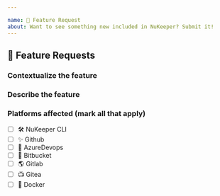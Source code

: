 ```yaml
---

name: 🚀 Feature Request
about: Want to see something new included in NuKeeper? Submit it!
---
```


## 🚀 Feature Requests

<!--- Summary description of the feature --->

### Contextualize the feature
<!--- Where does it fit in nukeeper and why it's being included there. --->

### Describe the feature
<!--- Use as much detail as possible here! --->

### Platforms affected (mark all that apply)
- [ ] :hammer_and_wrench: NuKeeper CLI
- [ ] :sparkles: Github
- [ ] :robot: AzureDevops
- [ ] :checkered_flag: Bitbucket
- [ ] :earth_americas: Gitlab
- [ ] :tv: Gitea
- [ ] :whale: Docker
